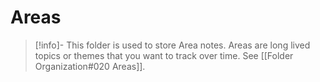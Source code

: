 # Areas

> [!info]-
> This folder is used to store Area notes. Areas are long lived topics or themes that you want to track over time. See [[Folder Organization#020 Areas]].
